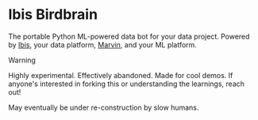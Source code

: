 # Ibis Birdbrain

The portable Python ML-powered data bot for your data project. Powered by
[Ibis](https://ibis-project.org), your data platform,
[Marvin](https://github.com/prefectHQ/marvin), and your ML platform.

> [!WARNING]
> Highly experimental. Effectively abandoned. Made for cool demos. If anyone's interested in forking this or understanding the learnings, reach out!
> 
> May eventually be under re-construction by slow humans.
